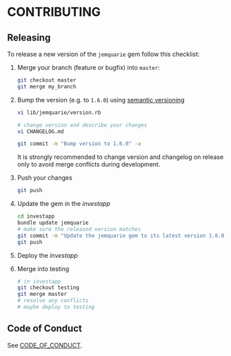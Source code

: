 # CONTRIBUTING

## Releasing

To release a new version of the `jemquarie` gem follow this checklist:

 1. Merge your branch (feature or bugfix) into `master`:

    ```sh
    git checkout master
    git merge my_branch
    ```

 2. Bump the version (e.g. to `1.6.0`) using [semantic versioning](https://semver.org)

    ```sh
    vi lib/jemquarie/version.rb

    # change version and describe your changes
    vi CHANGELOG.md

    git commit -m "Bump version to 1.6.0" -a
    ```

    It is strongly recommended to change version and changelog on release only to avoid merge conflicts during development.

 3. Push your changes

    ```sh
    git push
    ```

 4. Update the gem in the _investapp_

    ```sh
    cd investapp
    bundle update jemquarie
    # make sure the released version matches
    git commit -m "Update the jemquarie gem to its latest version 1.6.0" -a
    git push
    ```

 5. Deploy the _investapp_

 6. Merge into testing

    ```sh
    # in investapp
    git checkout testing
    git merge master
    # resolve any conflicts
    # maybe deploy to testing
    ```

## Code of Conduct

See [CODE_OF_CONDUCT](./CODE_OF_CONDUCT.md).
